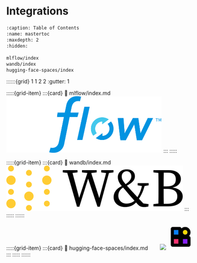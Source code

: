 # Integrations

[//]: # (TODO: find all the links of pages where the integrations have been placed so when users click on one of these logos, they go directly to that page &#40;example: W&B is now under open-source/integrate_tests&#41;)

```{toctree}
:caption: Table of Contents
:name: mastertoc
:maxdepth: 2
:hidden:

mlflow/index
wandb/index
hugging-face-spaces/index
```

::::::{grid} 1 1 2 2
:gutter: 1  

:::::{grid-item}
:::{card} 
:link: mlflow/index.md
&nbsp;&nbsp;&nbsp;&nbsp;&nbsp;&nbsp;<img src="../assets/integrations/mlflow/MLflow-logo-final-white-TM.png" alt="mlflow" width="82%">
:::
:::::

:::::{grid-item}
:::{card}
:link: wandb/index.md
&nbsp;&nbsp;&nbsp;&nbsp;&nbsp;&nbsp;<img src="../assets/integrations/wandb/wandb-logo-yellow-dots-black-wb.png" alt="wandb">
:::
:::::
::::::

:::::{grid-item}
:::{card}
:link: hugging-face-spaces/index.md
&nbsp;&nbsp;&nbsp;&nbsp;&nbsp;&nbsp;
<img src="https://huggingface.co/front/assets/huggingface_logo-noborder.svg"/>
<svg xmlns="http://www.w3.org/2000/svg" xmlns:xlink="http://www.w3.org/1999/xlink" aria-hidden="true" focusable="false" role="img" width="5em" height="5em" preserveAspectRatio="xMidYMid meet" viewBox="0 0 32 32"><path d="M7.80914 18.7462V24.1907H13.2536V18.7462H7.80914Z" fill="#FF3270"></path><path d="M18.7458 18.7462V24.1907H24.1903V18.7462H18.7458Z" fill="#861FFF"></path><path d="M7.80914 7.80982V13.2543H13.2536V7.80982H7.80914Z" fill="#097EFF"></path><path fill-rule="evenodd" clip-rule="evenodd" d="M4 6.41775C4 5.08246 5.08246 4 6.41775 4H14.6457C15.7626 4 16.7026 4.75724 16.9802 5.78629C18.1505 4.67902 19.7302 4 21.4685 4C25.0758 4 28.0003 6.92436 28.0003 10.5317C28.0003 12.27 27.3212 13.8497 26.2139 15.02C27.243 15.2977 28.0003 16.2376 28.0003 17.3545V25.5824C28.0003 26.9177 26.9177 28.0003 25.5824 28.0003H17.0635H14.9367H6.41775C5.08246 28.0003 4 26.9177 4 25.5824V15.1587V14.9367V6.41775ZM7.80952 7.80952V13.254H13.254V7.80952H7.80952ZM7.80952 24.1907V18.7462H13.254V24.1907H7.80952ZM18.7462 24.1907V18.7462H24.1907V24.1907H18.7462ZM18.7462 10.5317C18.7462 9.0283 19.9651 7.80952 21.4685 7.80952C22.9719 7.80952 24.1907 9.0283 24.1907 10.5317C24.1907 12.0352 22.9719 13.254 21.4685 13.254C19.9651 13.254 18.7462 12.0352 18.7462 10.5317Z" fill="black"></path><path d="M21.4681 7.80982C19.9647 7.80982 18.7458 9.02861 18.7458 10.5321C18.7458 12.0355 19.9647 13.2543 21.4681 13.2543C22.9715 13.2543 24.1903 12.0355 24.1903 10.5321C24.1903 9.02861 22.9715 7.80982 21.4681 7.80982Z" fill="#FFD702"></path></svg>
:::
:::::
::::::


